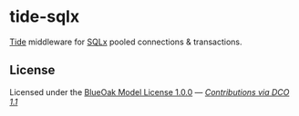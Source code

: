 # tide-sqlx

[Tide][] middleware for [SQLx][] pooled connections &amp; transactions.

## License

Licensed under the [BlueOak Model License 1.0.0](LICENSE.md) — _[Contributions via DCO 1.1](contributing.md#developers-certificate-of-origin)_

[SQLx]: https://github.com/launchbadge/sqlx
[Tide]: https://github.com/http-rs/tide
